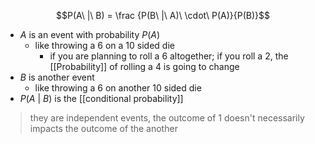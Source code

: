 $$P(A\ |\ B) = \frac {P(B\ |\ A)\ \cdot\ P(A)}{P(B)}$$
- $A$ is an event with probability $P(A)$
	- like throwing a 6 on a 10 sided die
		- if you are planning to roll a 6 altogether; if you roll a 2, the [[Probability]] of rolling a 4 is going to change
- $B$ is another event 
	- like throwing a 6 on another 10 sided die
- $P(A\ |\ B)$ is the [[conditional probability]] 

> they are independent events, the outcome of 1 doesn't necessarily impacts the outcome of the another